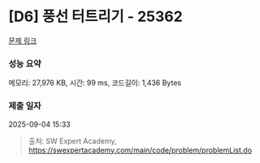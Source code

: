 # [D6] 풍선 터트리기 - 25362 

[문제 링크](https://swexpertacademy.com/main/code/problem/problemDetail.do?contestProbId=AZkM8rAaxvHHBITM) 

### 성능 요약

메모리: 27,976 KB, 시간: 99 ms, 코드길이: 1,436 Bytes

### 제출 일자

2025-09-04 15:33



> 출처: SW Expert Academy, https://swexpertacademy.com/main/code/problem/problemList.do